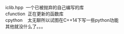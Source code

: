 iclib.hpp&nbsp;&nbsp;一个已被抛弃的自己编写的库<br>
cfunction&nbsp;&nbsp;正在更新的函数库<br>
cpython&nbsp;&nbsp;&nbsp;&nbsp;太无聊所以试图在C++14下写一些python功能<br>
其他就没什么了。。。
